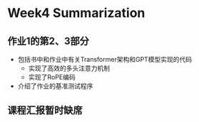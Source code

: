 # Week4 Summarization
## 作业1的第2、3部分
* 包括书中和作业中有关Transformer架构和GPT模型实现的代码
    * 实现了高效的多头注意力机制
    * 实现了RoPE编码
* 介绍了作业的基准测试程序

## 课程汇报暂时缺席